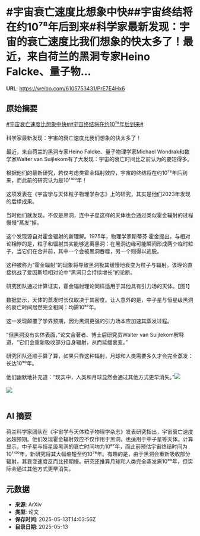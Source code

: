 # #宇宙衰亡速度比想象中快##宇宙终结将在约10⁷⁸年后到来#科学家最新发现：宇宙的衰亡速度比我们想象的快太多了！最近，来自荷兰的黑洞专家Heino Falcke、量子物...

**URL**: https://weibo.com/6105753431/PrE7E4Hx6

## 原始摘要

<a href="https://m.weibo.cn/search?containerid=231522type%3D1%26t%3D10%26q%3D%23%E5%AE%87%E5%AE%99%E8%A1%B0%E4%BA%A1%E9%80%9F%E5%BA%A6%E6%AF%94%E6%83%B3%E8%B1%A1%E4%B8%AD%E5%BF%AB%23&amp;extparam=%23%E5%AE%87%E5%AE%99%E8%A1%B0%E4%BA%A1%E9%80%9F%E5%BA%A6%E6%AF%94%E6%83%B3%E8%B1%A1%E4%B8%AD%E5%BF%AB%23" data-hide=""><span class="surl-text">#宇宙衰亡速度比想象中快#</span></a><a href="https://m.weibo.cn/search?containerid=231522type%3D1%26t%3D10%26q%3D%23%E5%AE%87%E5%AE%99%E7%BB%88%E7%BB%93%E5%B0%86%E5%9C%A8%E7%BA%A610%E2%81%B7%E2%81%B8%E5%B9%B4%E5%90%8E%E5%88%B0%E6%9D%A5%23&amp;extparam=%23%E5%AE%87%E5%AE%99%E7%BB%88%E7%BB%93%E5%B0%86%E5%9C%A8%E7%BA%A610%E2%81%B7%E2%81%B8%E5%B9%B4%E5%90%8E%E5%88%B0%E6%9D%A5%23" data-hide=""><span class="surl-text">#宇宙终结将在约10⁷⁸年后到来#</span></a><br><br>科学家最新发现：宇宙的衰亡速度比我们想象的快太多了！<br><br>最近，来自荷兰的黑洞专家Heino Falcke、量子物理学家Michael Wondrak和数学家Walter van Suijlekom有了大发现：宇宙的衰亡时间比之前认为的要短得多。<br><br>根据他们的最新研究，若仅考虑类霍金辐射效应，宇宙的终结将在约10⁷⁸年后到来，而此前的研究认为是10¹¹⁰⁰年！<br><br>这项发表在《宇宙学与天体粒子物理学杂志》上的研究，其实是他们2023年发现的后续成果。<br><br>当时他们就发现，不仅是黑洞，连中子星这样的天体也会通过类似霍金辐射的过程慢慢“蒸发”掉。<br><br>这个发现源自对霍金辐射的新理解。1975年，物理学家斯蒂芬·霍金提出，与相对论相悖的是，粒子和辐射其实能够逃离黑洞：在黑洞边缘可能瞬间形成两个临时粒子，当它们在合并前，其中一个会被黑洞吞噬，另一个则得以逃脱。<br><br>这种被称为“霍金辐射”的现象将导致黑洞极其缓慢地衰变为粒子与辐射。该理论直接挑战了爱因斯坦相对论中“黑洞只会持续增长”的论断。<br><br>研究团队通过计算证实，霍金辐射理论同样适用于其他具有引力场的天体。【图1】<br><br>数据显示，天体的蒸发时长仅取决于其密度。让人意外的是，中子星与恒星级黑洞的衰亡时间居然完全相同：均需10⁶⁷年。<br><br>这一发现颠覆了学界预期，因为黑洞更强的引力场本应加速其蒸发过程。<br><br>“但黑洞没有实体表面，”论文合著者、博士后研究员Walter van Suijlekom解释道，“它们会重新吸收部分自身辐射，从而延缓衰变。”<br><br>研究团队还顺手算了算，如果只靠这种辐射，月球和人类需要多久才会完全蒸发：长达10⁹⁰年。<br><br>他们幽默地补充道：“现实中，人类和月球显然会通过其他方式更早消失。”<img style="" src="https://tvax4.sinaimg.cn/large/006Fd7o3gy1i1dzhfp74uj30m809q765.jpg" referrerpolicy="no-referrer"><br><br><img style="" src="https://tvax2.sinaimg.cn/large/006Fd7o3gy1i1dzhjamn5j30zk0nqtlw.jpg" referrerpolicy="no-referrer"><br><br>

## AI 摘要

荷兰科学家团队在《宇宙学与天体粒子物理学杂志》发表研究指出，宇宙衰亡速度远超预期。他们发现霍金辐射效应不仅作用于黑洞，也适用于中子星等天体。计算显示，中子星与恒星级黑洞的衰亡时间均为10⁶⁷年，而此前预估宇宙终结时间为10¹¹⁰⁰年，新研究将其大幅缩短至约10⁷⁸年。有趣的是，由于黑洞会重新吸收部分辐射，其衰变速度反而比预期慢。研究还推算月球和人类完全蒸发需10⁹⁰年，但实际会通过其他方式更早消失。

## 元数据

- **来源**: ArXiv
- **类型**: 论文
- **保存时间**: 2025-05-13T14:03:56Z
- **目录日期**: 2025-05-13
